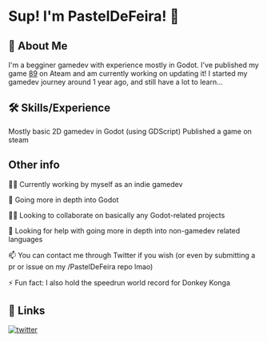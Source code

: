 
# Sup! I'm PastelDeFeira! 👋


## 🚀 About Me
I'm a begginer gamedev with experience mostly in Godot. I've published my game [89](https://store.steampowered.com/app/2134360/89/) on Ateam and am currently working on updating it! I started my gamedev journey around 1 year ago, and still have a lot to learn...




## 🛠 Skills/Experience
Mostly basic 2D gamedev in Godot (using GDScript)
Published a game on steam




## Other info
👩‍💻 Currently working by myself as an indie gamedev

🧠 Going more in depth into Godot

👯‍♀️ Looking to collaborate on basically any Godot-related projects

🤔 Looking for help with going more in depth into non-gamedev related languages

📫 You can contact me through Twitter if you wish (or even by submitting a pr or issue on my /PastelDeFeira repo lmao)

⚡️ Fun fact: I also hold the speedrun world record for Donkey Konga


## 🔗 Links
[![twitter](https://img.shields.io/badge/twitter-1DA1F2?style=for-the-badge&logo=twitter&logoColor=white)](https://twitter.com/pasteldefeira6)
